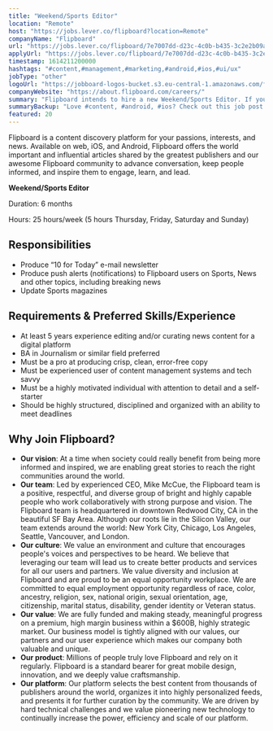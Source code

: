 ```yaml
---
title: "Weekend/Sports Editor"
location: "Remote"
host: "https://jobs.lever.co/flipboard?location=Remote"
companyName: "Flipboard"
url: "https://jobs.lever.co/flipboard/7e7007dd-d23c-4c0b-b435-3c2e2b09aa8f"
applyUrl: "https://jobs.lever.co/flipboard/7e7007dd-d23c-4c0b-b435-3c2e2b09aa8f/apply"
timestamp: 1614211200000
hashtags: "#content,#management,#marketing,#android,#ios,#ui/ux"
jobType: "other"
logoUrl: "https://jobboard-logos-bucket.s3.eu-central-1.amazonaws.com/flipboard"
companyWebsite: "https://about.flipboard.com/careers/"
summary: "Flipboard intends to hire a new Weekend/Sports Editor. If you have 5 years experience editing and/or curating news content for a digital platform, consider applying."
summaryBackup: "Love #content, #android, #ios? Check out this job post!"
featured: 20
---
```


Flipboard is a content discovery platform for your passions, interests, and news. Available on web, iOS, and Android, Flipboard offers the world important and influential articles shared by the greatest publishers and our awesome Flipboard community to advance conversation, keep people informed, and inspire them to engage, learn, and lead.

**Weekend/Sports Editor**

Duration: 6 months

Hours: 25 hours/week (5 hours Thursday, Friday, Saturday and Sunday)

## Responsibilities

*   Produce “10 for Today” e-mail newsletter
*   Produce push alerts (notifications) to Flipboard users on Sports, News and other topics, including breaking news
*   Update Sports magazines

## Requirements & Preferred Skills/Experience

*   At least 5 years experience editing and/or curating news content for a digital platform
*   BA in Journalism or similar field preferred
*   Must be a pro at producing crisp, clean, error-free copy
*   Must be experienced user of content management systems and tech savvy
*   Must be a highly motivated individual with attention to detail and a self-starter  
*   Should be highly structured, disciplined and organized with an ability to meet deadlines

## Why Join Flipboard?

*   **Our vision**: At a time when society could really benefit from being more informed and inspired, we are enabling great stories to reach the right communities around the world.
*   **Our team**: Led by experienced CEO, Mike McCue, the Flipboard team is a positive, respectful, and diverse group of bright and highly capable people who work collaboratively with strong purpose and vision. The Flipboard team is headquartered in downtown Redwood City, CA in the beautiful SF Bay Area. Although our roots lie in the Silicon Valley, our team extends around the world: New York City, Chicago, Los Angeles, Seattle, Vancouver, and London.
*   **Our culture**: We value an environment and culture that encourages people's voices and perspectives to be heard. We believe that leveraging our team will lead us to create better products and services for all our users and partners. We value diversity and inclusion at Flipboard and are proud to be an equal opportunity workplace. We are committed to equal employment opportunity regardless of race, color, ancestry, religion, sex, national origin, sexual orientation, age, citizenship, marital status, disability, gender identity or Veteran status.
*   **Our value**: We are fully funded and making steady, meaningful progress on a premium, high margin business within a $600B, highly strategic market. Our business model is tightly aligned with our values, our partners and our user experience which makes our company both valuable and unique.
*   **Our product**: Millions of people truly love Flipboard and rely on it regularly. Flipboard is a standard bearer for great mobile design, innovation, and we deeply value craftsmanship.
*   **Our platform**: Our platform selects the best content from thousands of publishers around the world, organizes it into highly personalized feeds, and presents it for further curation by the community. We are driven by hard technical challenges and we value pioneering new technology to continually increase the power, efficiency and scale of our platform.
